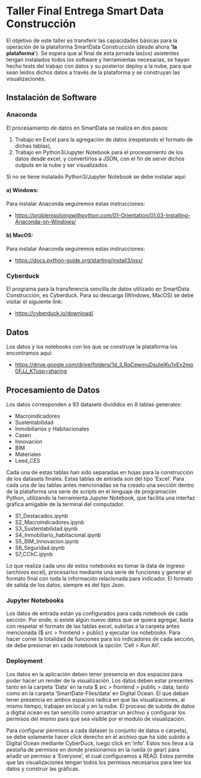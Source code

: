 # Taller Final Entrega Smart Data Construcción

El objetivo de este taller es transferir las capacidades básicas para la operación de la plataforma SmartData Construcción (desde ahora **'la plataforma'**). Se espera que al final de esta jornada las(os) asistentes tengan instalados todos los software y herramientas necesarias, se hayan hecho tests del trabajo con datos y su posterior deploy a la nube, para que sean leídos dichos datos a través de la plataforma y se construyan las visualizaciones.

## Instalación de Software
### Anaconda
El procesamiento de datos en SmartData se realiza en dos pasos:

1. Trabajo en Excel para la agregación de datos (respetando el formato de dichas tablas),
2. Trabajo en Python3/Jupyter Notebook para el procesamiento de los datos desde excel, y convertirlos a JSON, con el fin de servir dichos outputs en la nube y ser visualizados.

Si no se tiene instalado Python3/Jupyter Notebook se debe instalar aquí:

#### a) Windows:
Para instalar Anaconda seguiremos estas instrucciones: 
- https://problemsolvingwithpython.com/01-Orientation/01.03-Installing-Anaconda-on-Windows/ 

#### b) MacOS:
Para instalar Anaconda seguiremos estas instrucciones: 
- https://docs.python-guide.org/starting/install3/osx/ 


### Cyberduck
El programa para la transferencia sencilla de datos utilizado en SmartData Construcción, es Cyberduck. Para su descarga (Windows, MacOS) se debe visitar el siguiente link:
- https://cyberduck.io/download/ 

## Datos 
Los datos y los notebooks con los que se construye la plataforma los encontramos aquí: 
- https://drive.google.com/drive/folders/1d_lLRqCewmuDsuIeIKu1vEv2mo0FJJ_K?usp=sharing 

## Procesamiento de Datos
Los datos corresponden a 93 datasets divididos en 8 tablas generales:
- Macroindicadores
- Sustentabilidad
- Inmobiliarios y Habitacionales 
- Casen
- Innovacion
- BIM
- Materiales
- Leed_CES

Cada una de estas tablas han sido separadas en hojas para la construcción de los datasets finales. Estas tablas de entrada son del tipo ‘Excel’. Para cada una de las tablas antes mencionadas se ha creado una sección dentro de la plataforma una serie de scripts en el lenguaje de programación Python, utilizando la herramienta Jupyter Notebook, que facilita una interfaz gráfica amigable de la terminal del computador.

- S1_Destacados.ipynb
- S2_Macroindicadores.ipynb
- S3_Sustentabilidad.ipynb
- S4_Inmobiliario_habitacional.ipynb 
- S5_BIM_Innovacion.ipynb
- S6_Seguridad.ipynb
- S7_CChC.ipynb

Lo que realiza cada uno de estos notebooks es tomar la data de ingreso (archivos excel), procesarlos mediante una serie de funciones y generar el formato final con toda la información relacionada para indicador. El formato de salida de los datos, siempre es del tipo Json.

### Jupyter Notebooks
Los datos de entrada están ya configurados para cada notebook de cada sección. Por ende, si existe algún nuevo datos que se quiera agregar, basta con respetar el formato de las tablas excel, subirlas a la carpeta antes mencionada ($ src > frontend > public) y ejecutar los notebooks. Para hacer correr la totalidad de funciones para los indicadores de cada sección, de debe presionar en cada notebook la opción ‘Cell > Run All’.

### Deployment
Los datos en la aplicación deben tener presencia en dos espacios para poder hacer un render de la visualización. Los datos deben estar presentes tanto en la carpeta ‘Data’ en la ruta $ src > frontend > public > data; tanto como en la carpeta ‘SmartData-Files/data’ en Digital Ocean. El que deban tener presencia en ambos espacios radica en que las visualizaciones, al mismo tiempo, trabajan en local y en la nube. El proceso de subida de datos a digital ocean es tan sencillo como arrastrar un archivo y configurar los permisos del mismo para que sea visible por el modulo de visualización.

Para configurar permisos a cada dataset (o conjunto de datos o carpeta), se debe solamente hacer click derecho en el archivo que ha sido subido a Digital Ocean mediante CyberDuck, luego click en ‘info’. Estos nos lleva a la pestaña de permisos en donde presionamos en la rueda (o gear) para añadir un permiso a ‘Everyone’, el cual configuramos a READ. Estos permite que las visualizaciones tengan todos los permisos necesarios para leer los datos y construir las gráficas.